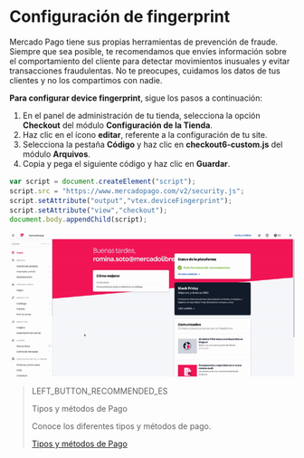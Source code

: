# Configuración de fingerprint

Mercado Pago tiene sus propias herramientas de prevención de fraude. Siempre que sea posible, te recomendamos que envíes información sobre el comportamiento del cliente para detectar movimientos inusuales y evitar transacciones fraudulentas. No te preocupes, cuidamos los datos de tus clientes y no los compartimos con nadie.

**Para configurar device fingerprint**, sigue los pasos a continuación:

1. En el panel de administración de tu tienda, selecciona la opción **Checkout** del módulo **Configuración de la Tienda**.
2. Haz clic en el ícono **editar**, referente a la configuración de tu site.
3. Selecciona la pestaña **Código** y haz clic en **checkout6-custom.js** del módulo **Arquivos**.
4. Copia y pega el siguiente código y haz clic en **Guardar**.

```javascript
var script = document.createElement("script");
script.src = "https://www.mercadopago.com/v2/security.js";
script.setAttribute("output","vtex.deviceFingerprint");
script.setAttribute("view","checkout");
document.body.appendChild(script);
```

![Configuración de fingerprint](/images/vtex/devicefingerprint-es.gif)

> LEFT_BUTTON_RECOMMENDED_ES
>
> Tipos y métodos de Pago
>
> Conoce los diferentes tipos y métodos de pago.
>
> [Tipos y métodos de Pago](https://www.mercadopago[FAKER][URL][DOMAIN]/developers/es/guides/plugins/unofficial/vtex/payment-methods)